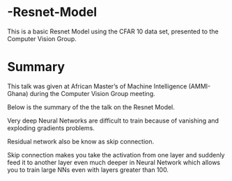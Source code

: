 # -Resnet-Model
This is a basic Resnet Model using the CFAR 10 data set,  presented to the Computer Vision Group.


# Summary

This talk was given at African Master’s of Machine Intelligence (AMMI-Ghana) during the Computer Vision Group meeting.

Below is the summary of the the talk on the Resnet Model.

Very deep Neural Networks are difficult to train because of vanishing and exploding gradients problems.

Residual network also be know as skip connection.

Skip connection makes you take the activation from one layer and suddenly feed it to another layer even much deeper in Neural Network which allows you to train large NNs even with layers greater than 100.
